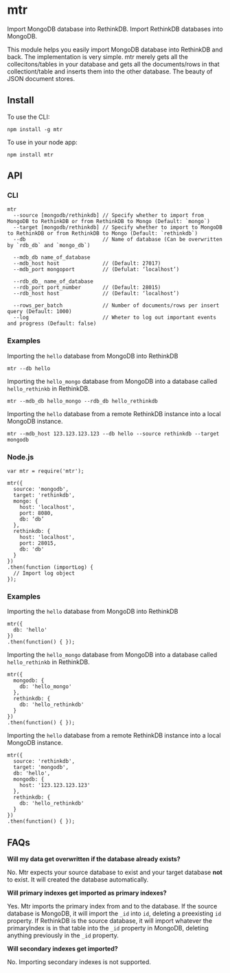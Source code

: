 # mtr

Import MongoDB database into RethinkDB. Import RethinkDB databases into MongoDB.

This module helps you easily import MongoDB database into RethinkDB and back. The implementation is very simple. mtr merely gets all the collecitons/tables in your database and gets all the documents/rows in that collectiont/table and inserts them into the other database. The beauty of JSON document stores.

## Install

To use the CLI:
```
npm install -g mtr
```

To use in your node app:
```
npm install mtr
```

## API

### CLI

```
mtr
  --source [mongodb/rethinkdb] // Specify whether to import from MongoDB to RethinkDB or from RethinkDB to Mongo (Default: `mongo`)
  --target [mongodb/rethinkdb] // Specify whether to import to MongoDB to RethinkDB or from RethinkDB to Mongo (Default: `rethinkdb`)
  --db                         // Name of database (Can be overwritten by `rdb_db` and `mongo_db`)

  --mdb_db name_of_database
  --mdb_host host              // (Default: 27017)
  --mdb_port mongoport         // (Defulat: ‘localhost’)

  --rdb_db_ name_of_database
  --rdb_port port_number       // (Default: 28015)
  --rdb_host host              // (Default: ‘localhost’)

  --rows_per_batch             // Number of documents/rows per insert query (Default: 1000)
  --log                        // Wheter to log out important events and progress (Default: false)
```

### Examples

Importing the `hello` database from MongoDB into RethinkDB
```
mtr --db hello
```

Importing the `hello_mongo` database from MongoDB into a database called `hello_rethinkb` in RethinkDB.

```
mtr --mdb_db hello_mongo --rdb_db hello_rethinkdb
```

Importing the `hello` database from a remote RethinkDB instance into a local MongoDB instance.

```
mtr --mdb_host 123.123.123.123 --db hello --source rethinkdb --target mongodb
```

### Node.js

```
var mtr = require('mtr');

mtr({
  source: 'mongodb',
  target: 'rethinkdb',
  mongo: {
    host: 'localhost',
    port: 8080,
    db: ‘db’
  },
  rethinkdb: {
    host: 'localhost',
    port: 28015,
    db: 'db'
  }
})
.then(function (importLog) {
  // Import log object
});
```

### Examples

Importing the `hello` database from MongoDB into RethinkDB
```
mtr({
  db: 'hello'
})
.then(function() { });
```

Importing the `hello_mongo` database from MongoDB into a database called `hello_rethinkb` in RethinkDB.

```
mtr({
  mongodb: {
    db: 'hello_mongo'
  },
  rethinkdb: {
    db: 'hello_rethinkdb'
  }
})
.then(function() { });
```

Importing the `hello` database from a remote RethinkDB instance into a local MongoDB instance.

```
mtr({
  source: 'rethinkdb',
  target: 'mongodb',
  db: 'hello',
  mongodb: {
    host: '123.123.123.123'
  },
  rethinkdb: {
    db: 'hello_rethinkdb'
  }
})
.then(function() { });
```

## FAQs

**Will my data get overwritten if the database already exists?**

No. Mtr expects your source database to exist and your target database **not** to exist. It will created the database automatically.

**Will primary indexes get imported as primary indexes?**

Yes. Mtr imports the primary index from and to the database. If the source database is MongoDB, it will import the `_id` into `id`, deleting a preexisting `id` property. If RethinkDB is the source database, it will import whatever the primaryIndex is in that table into the `_id` property in MongoDB, deleting anything previously in the `_id` property.

**Will secondary indexes get imported?**

No. Importing secondary indexes is not supported.

